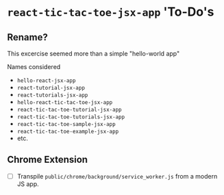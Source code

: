 # `react-tic-tac-toe-jsx-app` 'To-Do's

## Rename? 

This excercise seemed more than a simple "hello-world app"

Names considered

 - `hello-react-jsx-app`
 - `react-tutorial-jsx-app`
 - `react-tutorials-jsx-app`
 - `hello-react-tic-tac-toe-jsx-app`
 - `react-tic-tac-toe-tutorial-jsx-app`
 - `react-tic-tac-toe-tutorials-jsx-app`
 - `react-tic-tac-toe-sample-jsx-app`
 - `react-tic-tac-toe-example-jsx-app`
 - etc.

## Chrome Extension

 - [ ] Transpile `public/chrome/background/service_worker.js` from a modern JS app.
